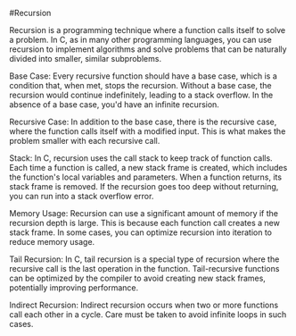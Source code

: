 #Recursion

Recursion is a programming technique where a function calls itself to solve a problem. In C, as in many other programming languages, you can use recursion to implement algorithms and solve problems that can be naturally divided into smaller, similar subproblems.

Base Case: Every recursive function should have a base case, which is a condition that, when met, stops the recursion. Without a base case, the recursion would continue indefinitely, leading to a stack overflow. In the absence of a base case, you'd have an infinite recursion.

Recursive Case: In addition to the base case, there is the recursive case, where the function calls itself with a modified input. This is what makes the problem smaller with each recursive call.

Stack: In C, recursion uses the call stack to keep track of function calls. Each time a function is called, a new stack frame is created, which includes the function's local variables and parameters. When a function returns, its stack frame is removed. If the recursion goes too deep without returning, you can run into a stack overflow error.

Memory Usage: Recursion can use a significant amount of memory if the recursion depth is large. This is because each function call creates a new stack frame. In some cases, you can optimize recursion into iteration to reduce memory usage.

Tail Recursion: In C, tail recursion is a special type of recursion where the recursive call is the last operation in the function. Tail-recursive functions can be optimized by the compiler to avoid creating new stack frames, potentially improving performance.

Indirect Recursion: Indirect recursion occurs when two or more functions call each other in a cycle. Care must be taken to avoid infinite loops in such cases.
